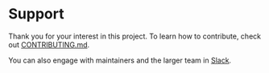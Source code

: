 # Support

Thank you for your interest in this project. To learn how to contribute, check out [CONTRIBUTING.md](CONTRIBUTING.md). 

You can also engage with maintainers and the larger team in [Slack](SLACK.md).
